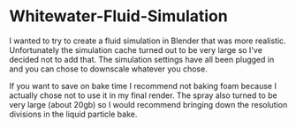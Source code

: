 # Whitewater-Fluid-Simulation

I wanted to try to create a fluid simulation in Blender that was more realistic. Unfortunately the simulation cache turned out to be very large so I've decided not to add that. The simulation settings have all been plugged in and you can chose to downscale whatever you chose. 

If you want to save on bake time I recommend not baking foam because I actually chose not to use it in my final render. The spray also turned to be very large (about 20gb) so I would recommend bringing down the resolution divisions in the liquid particle bake. 
